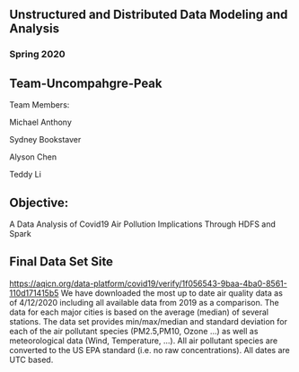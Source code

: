 ## Unstructured and Distributed Data Modeling and Analysis
### Spring 2020
  
## Team-Uncompahgre-Peak

Team Members:

Michael Anthony

Sydney Bookstaver

Alyson Chen

Teddy Li

## Objective:

A Data Analysis of Covid19 Air Pollution Implications Through HDFS and Spark

## Final Data Set Site
https://aqicn.org/data-platform/covid19/verify/1f056543-9baa-4ba0-8561-110d171415b5
We have downloaded the most up to date air quality data as of 4/12/2020 including all available data from 2019 as a comparison.
The data for each major cities is based on the average (median) of several stations. The data set provides min/max/median and standard deviation for each of the air pollutant species (PM2.5,PM10, Ozone ...) as well as meteorological data (Wind, Temperature, ...). All air pollutant species are converted to the US EPA standard (i.e. no raw concentrations). All dates are UTC based.
